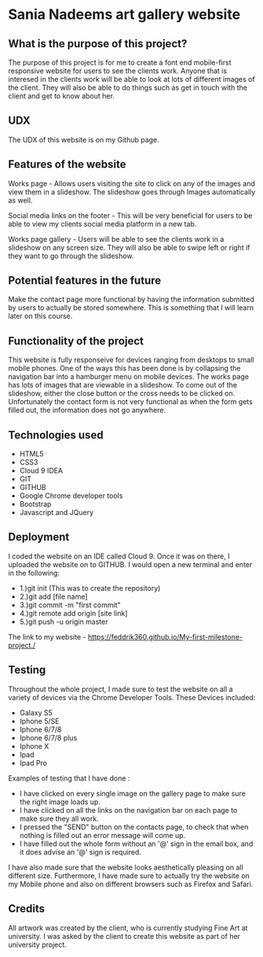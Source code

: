 # Sania Nadeems art gallery website

## What is the purpose of this project?

The purpose of this project is for me to create a font end mobile-first responsive website for users to see the clients work. Anyone that 
is interesed in the clients work will be able to look at lots of different images of the client. They will also be able to do things 
such as get in touch with the client and get to know about her. 

## UDX

The UDX of this website is on my Github page.

## Features of the website

Works page - Allows users visiting the site to click on any of the images and view them in a slideshow. The slideshow goes through 
Images automatically as well. 

Social media links on the footer - This will be very beneficial for users to be able to view my clients social media platform in a new tab.

Works page gallery - Users will be able to see the clients work in a slideshow on any screen size. They will also be able to swipe left
or right if they want to go through the slideshow.

## Potential features in the future

Make the contact page more functional by having the information submitted by users to actually be stored somewhere. This is something
that I will learn later on this course.

## Functionality of the project

This website is fully responseive for devices ranging from desktops to small mobile phones. One of the ways this has been done 
is by collapsing the navigation bar into a hamburger menu on mobile devices. The works page has lots of images that are
viewable in a slideshow. To come out of the slideshow, either the close button or the cross needs to be clicked on. Unfortunately
the contact form is not very functional as when the form gets filled out, the information does not go anywhere.

## Technologies used

- HTML5
- CSS3
- Cloud 9 IDEA
- GIT
- GITHUB
- Google Chrome developer tools
- Bootstrap
- Javascript and JQuery

## Deployment

I coded the website on an IDE called Cloud 9. Once it was on there, I uploaded the website on to GITHUB. I would open a new terminal and
enter in the following:

- 1.)git init (This was to create the repository)
- 2.)git add [file name]
- 3.)git commit -m "first commit"
- 4.)git remote add origin [site link]
- 5.)git push -u origin master

The link to my website - https://feddrik360.github.io/My-first-milestone-project./

## Testing

Throughout the whole project, I made sure to test the website on all a variety of devices via the Chrome Developer Tools.
These Devices included:

- Galaxy S5
- Iphone 5/SE
- Iphone 6/7/8
- Iphone 6/7/8 plus
- Iphone X
- Ipad 
- Ipad Pro

Examples of testing that I have done :

- I have clicked on every single image on the gallery page to make sure the right image loads up.
- I have clicked on all the links on the navigation bar on each page to make sure they all work.
- I pressed the "SEND" button on the contacts page, to check that when nothing is filled out an error message will come up.
- I have filled out the whole form without an '@' sign in the email box, and it does advise an '@' sign is required.


I have also made sure that the website looks aesthetically pleasing on all different size. Furthermore, I have made sure to actually
try the website on my Mobile phone and also on different browsers such as Firefox and Safari.

## Credits

All artwork was created by the client, who is currently studying Fine Art at university. I was asked by the client to create this
website as part of her university project.
